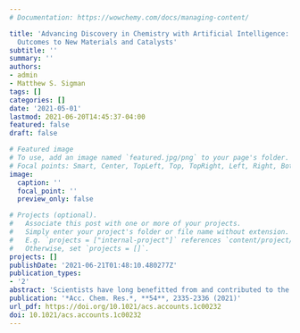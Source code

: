 ```yaml
---
# Documentation: https://wowchemy.com/docs/managing-content/

title: 'Advancing Discovery in Chemistry with Artificial Intelligence: From Reaction
  Outcomes to New Materials and Catalysts'
subtitle: ''
summary: ''
authors:
- admin
- Matthew S. Sigman
tags: []
categories: []
date: '2021-05-01'
lastmod: 2021-06-20T14:45:37-04:00
featured: false
draft: false

# Featured image
# To use, add an image named `featured.jpg/png` to your page's folder.
# Focal points: Smart, Center, TopLeft, Top, TopRight, Left, Right, BottomLeft, Bottom, BottomRight.
image:
  caption: ''
  focal_point: ''
  preview_only: false

# Projects (optional).
#   Associate this post with one or more of your projects.
#   Simply enter your project's folder or file name without extension.
#   E.g. `projects = ["internal-project"]` references `content/project/deep-learning/index.md`.
#   Otherwise, set `projects = []`.
projects: []
publishDate: '2021-06-21T01:48:10.480277Z'
publication_types:
- '2'
abstract: 'Scientists have long benefitted from and contributed to the development of quantitative methods to reveal patterns in structure–property relationships across all branches of chemistry. Recent advances in computing power, software, and algorithms, as well as increases in data availability from experiment and computation, have led to dramatic progress in the application of statistical techniques to chemistry. It is now possible to train machine learning (ML) models to make predictions or extract patterns at scales that were previously impossible. Powerful open-source toolkits for ML model training and architecture selection have also made ML more accessible. As a result, in laboratories across the world, scientists are identifying ways in which they can incorporate machine learning into their research.'
publication: '*Acc. Chem. Res.*, **54**, 2335-2336 (2021)'
url_pdf: https://doi.org/10.1021/acs.accounts.1c00232
doi: 10.1021/acs.accounts.1c00232
---
```

